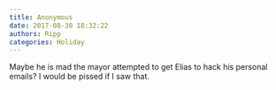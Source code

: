```yaml
---
title: Anonymous
date: 2017-08-30 18:32:22
authors: Ripp
categories: Holiday
---
```


 Maybe he is mad the mayor attempted to get Elias to hack his personal emails? I would be pissed if I saw that.